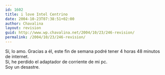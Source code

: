 ```yaml
---
id: 1602
title: i love Intel Centrino
date: 2004-10-23T07:38:51+02:00
author: Chavalina
layout: revision
guid: http://www.wp.chavalina.net/2004/10/23/246-revision/
permalink: /2004/10/23/246-revision/
---
```

S&iacute;, lo amo. Gracias a &eacute;l, este fin de semana podr&eacute; tener 4 horas 48 minutos de internet.  
S&iacute;, he perdido el adaptador de corriente de mi pc.  
Soy un desastre.
